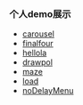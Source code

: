 ### 个人demo展示
*  <a target="_blank" href="http://lesses.me/mydemo/carousel">carousel</a>
*  <a target="_blank" href="http://lesses.me/mydemo/finalfour">finalfour</a>
*  <a target="_blank" href="http://lesses.me/mydemo/hellola">hellola</a>
*  <a target="_blank" href="http://lesses.me/mydemo/drawpol">drawpol</a>
*  <a target="_blank" href="http://lesses.me/mydemo/maze">maze</a>
*  <a target="_blank" href="http://lesses.me/mydemo/load">load</a>
*  <a target="_blank" href="http://lesses.me/mydemo/noDelayMenu">noDelayMenu</a>